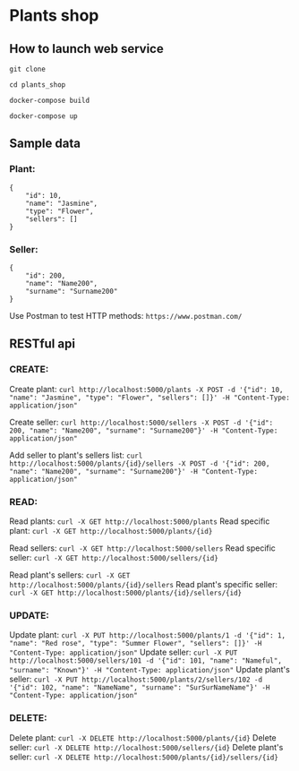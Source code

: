 # Plants shop

## How to launch web service 
```git clone```

```cd plants_shop```

```docker-compose build```

```docker-compose up```

## Sample data
### Plant:
```
{   
    "id": 10,
    "name": "Jasmine",
    "type": "Flower",
    "sellers": []
}
```
### Seller:
```
{
    "id": 200,
    "name": "Name200",
    "surname": "Surname200"
}
```
Use Postman to test HTTP methods:
```https://www.postman.com/```

## RESTful api

### CREATE:
Create plant:
```curl http://localhost:5000/plants -X POST -d '{"id": 10, "name": "Jasmine", "type": "Flower", "sellers": []}' -H "Content-Type: application/json"```

Create seller:
```curl http://localhost:5000/sellers -X POST -d '{"id": 200, "name": "Name200", "surname": "Surname200"}' -H "Content-Type: application/json"```

Add seller to plant's sellers list:
```curl http://localhost:5000/plants/{id}/sellers -X POST -d '{"id": 200, "name": "Name200", "surname": "Surname200"}' -H "Content-Type: application/json"```

### READ:
Read plants:
```curl -X GET http://localhost:5000/plants```
Read specific plant:
```curl -X GET http://localhost:5000/plants/{id}```

Read sellers:
```curl -X GET http://localhost:5000/sellers```
Read specific seller:
```curl -X GET http://localhost:5000/sellers/{id}```

Read plant's sellers:
```curl -X GET http://localhost:5000/plants/{id}/sellers```
Read plant's specific seller:
```curl -X GET http://localhost:5000/plants/{id}/sellers/{id}```

### UPDATE:
Update plant:
```curl -X PUT http://localhost:5000/plants/1 -d '{"id": 1, "name": "Red rose", "type": "Summer Flower", "sellers": []}' -H "Content-Type: application/json"```
Update seller:
```curl -X PUT http://localhost:5000/sellers/101 -d '{"id": 101, "name": "Nameful", "surname": "Known"}' -H "Content-Type: application/json"```
Update plant's seller:
```curl -X PUT http://localhost:5000/plants/2/sellers/102 -d '{"id": 102, "name": "NameName", "surname": "SurSurNameName"}' -H "Content-Type: application/json"```

### DELETE:
Delete plant:
```curl -X DELETE http://localhost:5000/plants/{id}```
Delete seller:
```curl -X DELETE http://localhost:5000/sellers/{id}```
Delete plant's seller:
```curl -X DELETE http://localhost:5000/plants/{id}/sellers/{id}```
